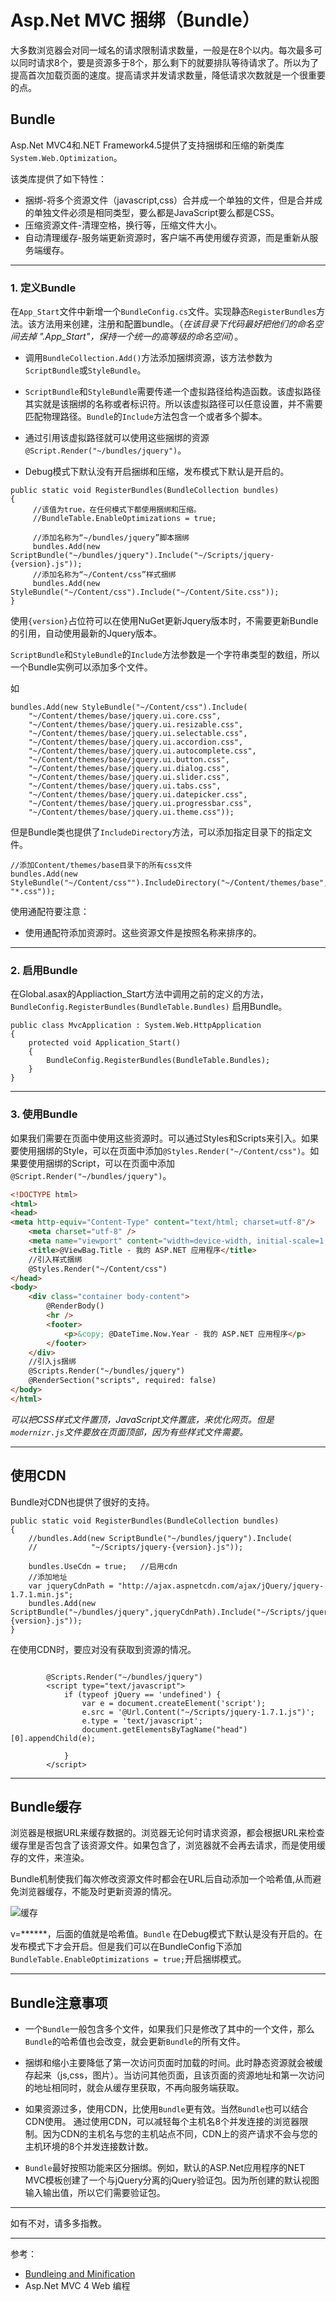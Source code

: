 # Asp.Net MVC 捆绑（Bundle）

大多数浏览器会对同一域名的请求限制请求数量，一般是在8个以内。每次最多可以同时请求8个，要是资源多于8个，那么剩下的就要排队等待请求了。所以为了提高首次加载页面的速度。提高请求并发请求数量，降低请求次数就是一个很重要的点。

## Bundle

Asp.Net MVC4和.NET Framework4.5提供了支持捆绑和压缩的新类库`System.Web.Optimization`。

该类库提供了如下特性：

* 捆绑-将多个资源文件（javascript,css）合并成一个单独的文件，但是合并成的单独文件必须是相同类型，要么都是JavaScript要么都是CSS。
* 压缩资源文件-清理空格，换行等，压缩文件大小。
* 自动清理缓存-服务端更新资源时，客户端不再使用缓存资源，而是重新从服务端缓存。

---

### 1. 定义Bundle

在`App_Start`文件中新增一个`BundleConfig.cs`文件。实现静态`RegisterBundles`方法。该方法用来创建，注册和配置bundle。（*在该目录下代码最好把他们的命名空间去掉 ".App_Start"，保持一个统一的高等级的命名空间*）。

* 调用`BundleCollection.Add()`方法添加捆绑资源，该方法参数为`ScriptBundle`或`StyleBundle`。

* `ScriptBundle`和`StyleBundle`需要传递一个虚拟路径给构造函数。该虚拟路径其实就是该捆绑的名称或者标识符。所以该虚拟路径可以任意设置，并不需要匹配物理路径。`Bundle`的`Include`方法包含一个或者多个脚本。

* 通过引用该虚拟路径就可以使用这些捆绑的资源`@Script.Render("~/bundles/jquery")`。

* Debug模式下默认没有开启捆绑和压缩，发布模式下默认是开启的。

```CSharp
public static void RegisterBundles(BundleCollection bundles)
{
     //该值为true，在任何模式下都使用捆绑和压缩。
     //BundleTable.EnableOptimizations = true;
     
     //添加名称为“~/bundles/jquery”脚本捆绑
     bundles.Add(new ScriptBundle("~/bundles/jquery").Include("~/Scripts/jquery-{version}.js"));
     //添加名称为“~/Content/css”样式捆绑
     bundles.Add(new StyleBundle("~/Content/css").Include("~/Content/Site.css"));
}
```

使用`{version}`占位符可以在使用NuGet更新Jquery版本时，不需要更新Bundle的引用，自动使用最新的Jquery版本。

`ScriptBundle`和`StyleBundle`的`Include`方法参数是一个字符串类型的数组，所以一个Bundle实例可以添加多个文件。

如

```CSharp
bundles.Add(new StyleBundle("~/Content/css").Include(
	"~/Content/themes/base/jquery.ui.core.css",
	"~/Content/themes/base/jquery.ui.resizable.css",
	"~/Content/themes/base/jquery.ui.selectable.css",
	"~/Content/themes/base/jquery.ui.accordion.css",
	"~/Content/themes/base/jquery.ui.autocomplete.css",
	"~/Content/themes/base/jquery.ui.button.css",
	"~/Content/themes/base/jquery.ui.dialog.css",
	"~/Content/themes/base/jquery.ui.slider.css",
	"~/Content/themes/base/jquery.ui.tabs.css",
	"~/Content/themes/base/jquery.ui.datepicker.css",
	"~/Content/themes/base/jquery.ui.progressbar.css",
	"~/Content/themes/base/jquery.ui.theme.css"));
```

但是Bundle类也提供了`IncludeDirectory`方法，可以添加指定目录下的指定文件。

```CSharp
//添加Content/themes/base目录下的所有css文件
bundles.Add(new StyleBundle("~/Content/css"").IncludeDirectory("~/Content/themes/base", "*.css"));
```

使用通配符要注意：

* 使用通配符添加资源时。这些资源文件是按照名称来排序的。

---

### 2. 启用Bundle

在Global.asax的Appliaction_Start方法中调用之前的定义的方法，`BundleConfig.RegisterBundles(BundleTable.Bundles)`
启用Bundle。

```CSharp
public class MvcApplication : System.Web.HttpApplication
{
    protected void Application_Start()
    {
        BundleConfig.RegisterBundles(BundleTable.Bundles);
    }
}
```
---

### 3. 使用Bundle

如果我们需要在页面中使用这些资源时。可以通过Styles和Scripts来引入。如果要使用捆绑的Style，可以在页面中添加`@Styles.Render("~/Content/css")`。如果要使用捆绑的Script，可以在页面中添加`@Script.Render("~/bundles/jquery")`。

```html
<!DOCTYPE html>
<html>
<head>
<meta http-equiv="Content-Type" content="text/html; charset=utf-8"/>
    <meta charset="utf-8" />
    <meta name="viewport" content="width=device-width, initial-scale=1.0">
    <title>@ViewBag.Title - 我的 ASP.NET 应用程序</title>
    //引入样式捆绑
    @Styles.Render("~/Content/css")    
</head>
<body>    
    <div class="container body-content">
        @RenderBody()
        <hr />
        <footer>
            <p>&copy; @DateTime.Now.Year - 我的 ASP.NET 应用程序</p>
        </footer>
    </div>
    //引入js捆绑
    @Scripts.Render("~/bundles/jquery")
    @RenderSection("scripts", required: false)
</body>
</html>

```

*可以把CSS样式文件置顶，JavaScript文件置底，来优化网页。但是`modernizr.js`文件要放在页面顶部，因为有些样式文件需要。*

---

## 使用CDN

Bundle对CDN也提供了很好的支持。

```CSharp
public static void RegisterBundles(BundleCollection bundles)
{
    //bundles.Add(new ScriptBundle("~/bundles/jquery").Include(
    //            "~/Scripts/jquery-{version}.js"));

    bundles.UseCdn = true;   //启用cdn
    //添加地址
    var jqueryCdnPath = "http://ajax.aspnetcdn.com/ajax/jQuery/jquery-1.7.1.min.js";
    bundles.Add(new ScriptBundle("~/bundles/jquery",jqueryCdnPath).Include("~/Scripts/jquery-{version}.js"));
}
```
在使用CDN时，要应对没有获取到资源的情况。

```CSharp

        @Scripts.Render("~/bundles/jquery")
        <script type="text/javascript">
            if (typeof jQuery == 'undefined') {
                var e = document.createElement('script');
                e.src = '@Url.Content("~/Scripts/jquery-1.7.1.js")';
                e.type = 'text/javascript';
                document.getElementsByTagName("head")[0].appendChild(e);

            }
        </script>   
```

---

## Bundle缓存

浏览器是根据URL来缓存数据的。浏览器无论何时请求资源，都会根据URL来检查缓存里是否包含了该资源文件。如果包含了，浏览器就不会再去请求，而是使用缓存的文件，来渲染。

Bundle机制使我们每次修改资源文件时都会在URL后自动添加一个哈希值,从而避免浏览器缓存，不能及时更新资源的情况。

![缓存](imgs/BoundleCache.png)

v=******，后面的值就是哈希值。`Bundle` 在Debug模式下默认是没有开启的。在发布模式下才会开启。但是我们可以在BundleConfig下添加`BundleTable.EnableOptimizations = true;`开启捆绑模式。

---

## Bundle注意事项

* 一个`Bundle`一般包含多个文件，如果我们只是修改了其中的一个文件，那么`Bundle`的哈希值也会改变，就会更新`Bundle`的所有文件。

* 捆绑和缩小主要降低了第一次访问页面时加载的时间。此时静态资源就会被缓存起来（js,css，图片）。当访问其他页面，且该页面的资源地址和第一次访问的地址相同时，就会从缓存里获取，不再向服务端获取。

* 如果资源过多，使用CDN，比使用`Bundle`更有效。当然`Bundle`也可以结合CDN使用。 通过使用CDN，可以减轻每个主机名8个并发连接的浏览器限制。因为CDN的主机名与您的主机站点不同，CDN上的资产请求不会与您的主机环境的8个并发连接数计数。

* `Bundle`最好按照功能来区分捆绑。例如，默认的ASP.Net应用程序的NET MVC模板创建了一个与jQuery分离的jQuery验证包。因为所创建的默认视图输入输出值，所以它们需要验证包。

---

如有不对，请多多指教。

---

参考：

* [Bundleing and Minification](https://docs.microsoft.com/en-us/aspnet/mvc/overview/performance/bundling-and-minification)
* Asp.Net MVC 4 Web 编程